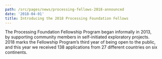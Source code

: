 ```yaml
---
path: /src/pages/news/processing-fellows-2018-announced
date: '2018-04-01'
title: Introducing the 2018 Processing Foundation Fellows
---
```

The Processing Foundation Fellowship Program began informally in 2013, by supporting community members in self-initiated exploratory projects. 2018 marks the Fellowship Program’s third year of being open to the public, and this year we received 138 applications from 27 different countries on six continents.
